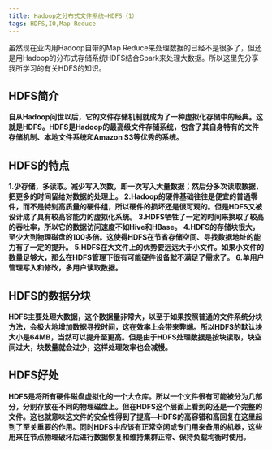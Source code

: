 ```yaml
---
title: Hadoop之分布式文件系统—HDFS（1）
tags: HDFS,IO,Map Reduce
---
```


虽然现在业内用Hadoop自带的Map Reduce来处理数据的已经不是很多了，但还是用Hadoop的分布式存储系统HDFS结合Spark来处理大数据。所以这里先分享我所学习的有关HDFS的知识。


## HDFS简介
__自从Hadoop问世以后，它的文件存储机制就成为了一种虚拟化存储中的经典。这就是HDFS。HDFS是Hadoop的最高级文件存储系统，包含了其自身特有的文件存储机制、本地文件系统和Amazon S3等优秀的系统。__

## HDFS的特点
__1.少存储，多读取。减少写入次数，即一次写入大量数据；然后分多次读取数据，把更多的时间留给对数据的处理上。__
__2.Hadoop的硬件基础往往是便宜的普通零件，而不是特别高质量的硬件组，所以硬件的损坏还是很可观的。但是HDFS又被设计成了具有较高容能力的虚拟化系统。__
__3.HDFS牺牲了一定的时间来换取了较高的吞吐率，所以它的数据访问速度不如Hive和HBase。__
__4.HDFS的存储块很大，至少大到物理磁盘的100多倍。这使得HDFS在节省存储空间、寻找数据地址的能力有了一定的提升。__
__5.HDFS在大文件上的优势要远远大于小文件。如果小文件的数量足够大，那么在HDFS管理下很有可能硬件设备就不满足了需求了。__
__6.单用户管理写入和修改，多用户读取数据。__

## HDFS的数据分块
__HDFS主要处理大数据，这个数据量非常大，以至于如果按照普通的文件系统分块方法，会极大地增加数据寻找时间，这在效率上会带来弊端。所以HDFS的默认块大小是64MB，当然可以提升至更高。但是由于HDFS处理数据是按块读取，块空间过大，块数量就会过少，这样处理效率也会减慢。__

## HDFS好处
__HDFS是将所有硬件磁盘虚拟化的一个大仓库。所以一个文件很有可能被分为几部分，分别存放在不同的物理磁盘上。但在HDFS这个层面上看到的还是一个完整的文件。这也就意味这文件的安全性得到了提高—HDFS的高容错和高回复在这里起到了至关重要的作用。同时HDFS中应该有正常空闲或专门用来备用的机器，这些用来在节点物理破坏后进行数据恢复和维持集群正常、保持负载均衡时使用。__

